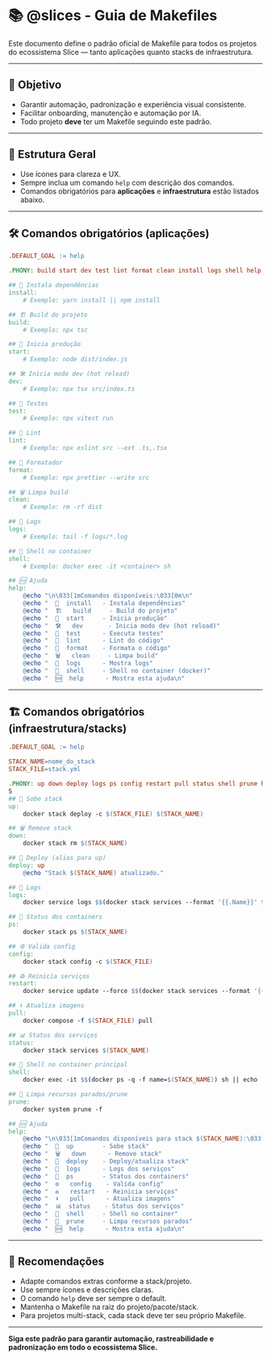 # 📚 @slices - Guia de Makefiles

Este documento define o padrão oficial de Makefile para todos os projetos do ecossistema Slice — tanto aplicações quanto stacks de infraestrutura.

---

## 🎯 Objetivo

- Garantir automação, padronização e experiência visual consistente.
- Facilitar onboarding, manutenção e automação por IA.
- Todo projeto **deve** ter um Makefile seguindo este padrão.

---

## 🧩 Estrutura Geral

- Use ícones para clareza e UX.
- Sempre inclua um comando `help` com descrição dos comandos.
- Comandos obrigatórios para **aplicações** e **infraestrutura** estão listados abaixo.

---

## 🛠️ Comandos obrigatórios (aplicações)

```makefile
.DEFAULT_GOAL := help

.PHONY: build start dev test lint format clean install logs shell help

## 🔧 Instala dependências
install:
	# Exemplo: yarn install || npm install

## 🏗️ Build do projeto
build:
	# Exemplo: npx tsc

## 🚀 Inicia produção
start:
	# Exemplo: node dist/index.js

## 🛠️ Inicia modo dev (hot reload)
dev:
	# Exemplo: npx tsx src/index.ts

## 🧪 Testes
test:
	# Exemplo: npx vitest run

## 🧹 Lint
lint:
	# Exemplo: npx eslint src --ext .ts,.tsx

## 🎨 Formatador
format:
	# Exemplo: npx prettier --write src

## 🗑️ Limpa build
clean:
	# Exemplo: rm -rf dist

## 📜 Logs
logs:
	# Exemplo: tail -f logs/*.log

## 🐚 Shell no container
shell:
	# Exemplo: docker exec -it <container> sh

## 🆘 Ajuda
help:
	@echo "\n\033[1mComandos disponíveis:\033[0m\n"
	@echo "  🔧  install   - Instala dependências"
	@echo "  🏗️   build     - Build do projeto"
	@echo "  🚀  start     - Inicia produção"
	@echo "  🛠️   dev       - Inicia modo dev (hot reload)"
	@echo "  🧪  test      - Executa testes"
	@echo "  🧹  lint      - Lint do código"
	@echo "  🎨  format    - Formata o código"
	@echo "  🗑️   clean     - Limpa build"
	@echo "  📜  logs      - Mostra logs"
	@echo "  🐚  shell     - Shell no container (docker)"
	@echo "  🆘  help      - Mostra esta ajuda\n"
```

---

## 🏗️ Comandos obrigatórios (infraestrutura/stacks)

```makefile
.DEFAULT_GOAL := help

STACK_NAME=nome_do_stack
STACK_FILE=stack.yml

.PHONY: up down deploy logs ps config restart pull status shell prune help
S
## 🚀 Sobe stack
up:
	docker stack deploy -c $(STACK_FILE) $(STACK_NAME)

## 🗑️ Remove stack
down:
	docker stack rm $(STACK_NAME)

## 🔄 Deploy (alias para up)
deploy: up
	@echo "Stack $(STACK_NAME) atualizado."

## 📜 Logs
logs:
	docker service logs $$(docker stack services --format '{{.Name}}' $(STACK_NAME)) --follow --tail=100

## 👀 Status dos containers
ps:
	docker stack ps $(STACK_NAME)

## ⚙️ Valida config
config:
	docker stack config -c $(STACK_FILE)

## ♻️ Reinicia serviços
restart:
	docker service update --force $$(docker stack services --format '{{.Name}}' $(STACK_NAME))

## ⬇️ Atualiza imagens
pull:
	docker compose -f $(STACK_FILE) pull

## 📊 Status dos serviços
status:
	docker stack services $(STACK_NAME)

## 🐚 Shell no container principal
shell:
	docker exec -it $$(docker ps -q -f name=$(STACK_NAME)) sh || echo 'Container não está rodando.'

## 🧹 Limpa recursos parados/prune
prune:
	docker system prune -f

## 🆘 Ajuda
help:
	@echo "\n\033[1mComandos disponíveis para stack $(STACK_NAME):\033[0m\n"
	@echo "  🚀  up        - Sobe stack"
	@echo "  🗑️   down      - Remove stack"
	@echo "  🔄  deploy    - Deploy/atualiza stack"
	@echo "  📜  logs      - Logs dos serviços"
	@echo "  👀  ps        - Status dos containers"
	@echo "  ⚙️   config    - Valida config"
	@echo "  ♻️   restart   - Reinicia serviços"
	@echo "  ⬇️   pull      - Atualiza imagens"
	@echo "  📊  status    - Status dos serviços"
	@echo "  🐚  shell     - Shell no container"
	@echo "  🧹  prune     - Limpa recursos parados"
	@echo "  🆘  help      - Mostra esta ajuda\n"
```

---

## 📝 Recomendações

- Adapte comandos extras conforme a stack/projeto.
- Use sempre ícones e descrições claras.
- O comando `help` deve ser sempre o default.
- Mantenha o Makefile na raiz do projeto/pacote/stack.
- Para projetos multi-stack, cada stack deve ter seu próprio Makefile.

---

**Siga este padrão para garantir automação, rastreabilidade e padronização em todo o ecossistema Slice.**
